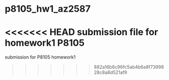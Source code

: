 # p8105_hw1_az2587
<<<<<<< HEAD
submission file for homework1 P8105
=======
submission for P8105 homework1
>>>>>>> 882a16b6c96fc5ab4b6a8f7399828c8a8d521af9
